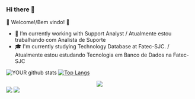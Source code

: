 ### Hi there 👋

🎉 Welcome!/Bem vindo! 🙌



- 🔭 I’m currently working with Support Analyst / Atualmente estou trabalhando com Analista de Suporte
- 🎓 I'm currently studying Technology Database at Fatec-SJC. / Atualmente estou estudando Tecnologia em Banco de Dados na Fatec-SJC


![YOUR github stats](https://github-readme-stats.vercel.app/api?username=jefferson-tavares-araujo&theme=dark&show_icons=true)  [![Top Langs](https://github-readme-stats.vercel.app/api/top-langs/?username=jefferson-tavares-araujo&theme=dark&show_icons=true)](https://github.com/jefferson-tavares-araujo/github-readme-stats)



[<center><img src="https://img.shields.io/badge/linkedin-%230077B5.svg?&style=for-the-badge&logo=linkedin&logoColor=white" /></center>](https://www.linkedin.com/in/jeffersontavaresaraujo/) [<img src = "https://img.shields.io/badge/instagram-%23E4405F.svg?&style=for-the-badge&logo=instagram&logoColor=white">](https://www.instagram.com/jefferson_tavares_araujo/) [<img src = "https://img.shields.io/badge/facebook-%231877F2.svg?&style=for-the-badge&logo=facebook&logoColor=white">](https://www.facebook.com/jeffersontavaresaraujo)

